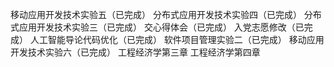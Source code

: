移动应用开发技术实验五（已完成）
分布式应用开发技术实验四（已完成）
分布式应用开发技术实验三（已完成）
交心得体会（已完成）
入党志愿修改（已完成）
人工智能导论代码优化（已完成）
软件项目管理实验二（已完成）
移动应用开发技术实验六（已完成）
工程经济学第三章
工程经济学第四章